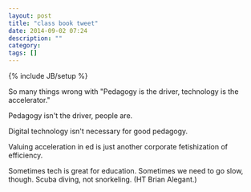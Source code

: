 ```yaml
---
layout: post
title: "class book tweet"
date: 2014-09-02 07:24
description: ""
category: 
tags: []
---
```

{% include JB/setup %}

So many things wrong with "Pedagogy is the driver, technology is the accelerator." 

Pedagogy isn't the driver, people are. 

Digital technology isn't necessary for good pedagogy.

Valuing acceleration in ed is just another corporate fetishization of efficiency.

Sometimes tech is great for education. Sometimes we need to go slow, though. Scuba diving, not snorkeling. (HT Brian Alegant.)